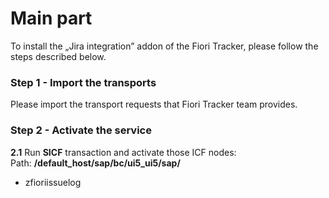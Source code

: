 # Main part

To install the „Jira integration” addon of the Fiori Tracker, please follow the steps described below.

### Step 1 - Import the transports

Please import the transport requests that Fiori Tracker team provides.

### Step 2 - Activate the service

**2.1** Run **SICF** transaction and activate those ICF nodes:<br/>
Path: **/default_host/sap/bc/ui5_ui5/sap/**
- zfioriissuelog<br/>